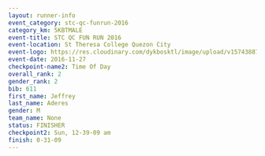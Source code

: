 ```yaml
---
layout: runner-info 
event_category: stc-qc-funrun-2016 
category_km: 5KBTMALE 
event-title: STC QC FUN RUN 2016 
event-location: St Theresa College Quezon City 
event-logo: https://res.cloudinary.com/dykbosktl/image/upload/v1574388789/Logo/Fun_Run_Poster_tgejen.jpg 
event-date: 2016-11-27 
checkpoint-name2: Time Of Day 
overall_rank: 2
gender_rank: 2
bib: 611
first_name: Jeffrey
last_name: Aderes
gender: M
team_name: None
status: FINISHER
checkpoint2: Sun, 12-39-09 am
finish: 0-31-09
---
```


